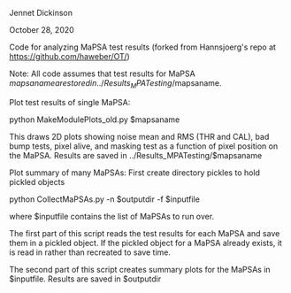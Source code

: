Jennet Dickinson

October 28, 2020

Code for analyzing MaPSA test results (forked from Hannsjoerg's repo at https://github.com/haweber/OT/)

Note:
All code assumes that test results for MaPSA $mapsaname are stored in ../Results_MPATesting/$mapsaname. 

Plot test results of single MaPSA:

python MakeModulePlots_old.py $mapsaname

This draws 2D plots showing noise mean and RMS (THR and CAL), bad bump tests, 
pixel alive, and masking test as a function of pixel position on the MaPSA. 
Results are saved in ../Results_MPATesting/$mapsaname

Plot summary of many MaPSAs:
First create directory pickles to hold pickled objects

python CollectMaPSAs.py -n $outputdir -f $inputfile

where $inputfile contains the list of MaPSAs to run over. 

The first part of this script reads the test results for each MaPSA and save them in a pickled object. If the pickled object for a MaPSA already exists, it is read in rather than recreated to save time.

The second part of this script creates summary plots for the MaPSAs in $inputfile. Results are saved in $outputdir


